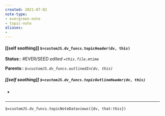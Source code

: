 ```yaml
---
created: 2021-07-02
note-type: 
- evergreen-note
- topic-note
aliases:
- 
---
```


#### [[self soothing]] `$=customJS.dv_funcs.topicHeader(dv, this)`



**Status**:: #EVER/SEED
*edited `=this.file.mtime`*

**Parents**:: 
*`$=customJS.dv_funcs.outlinedIn(dv, this)`*

##### [[self soothing]] `$=customJS.dv_funcs.topicOutlineHeader(dv, this)`

- 


### <hr class="dataviews"/>
`$=customJS.dv_funcs.topicNoteDataviews({dv, that:this})`